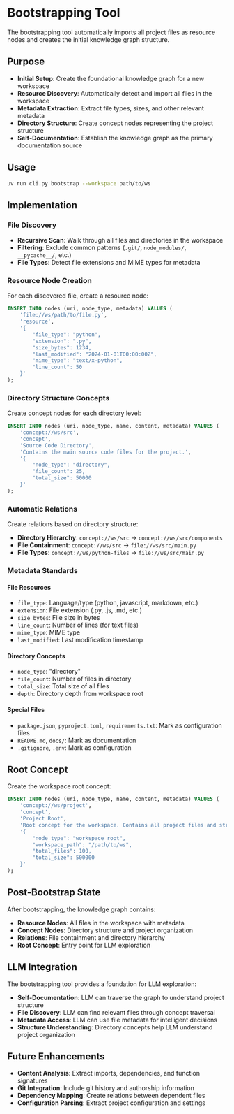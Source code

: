 # Bootstrapping Tool

The bootstrapping tool automatically imports all project files as resource nodes and creates the initial knowledge graph structure.

## Purpose

* **Initial Setup**: Create the foundational knowledge graph for a new workspace
* **Resource Discovery**: Automatically detect and import all files in the workspace
* **Metadata Extraction**: Extract file types, sizes, and other relevant metadata
* **Directory Structure**: Create concept nodes representing the project structure
* **Self-Documentation**: Establish the knowledge graph as the primary documentation source

## Usage

```bash
uv run cli.py bootstrap --workspace path/to/ws
```

## Implementation

### File Discovery
* **Recursive Scan**: Walk through all files and directories in the workspace
* **Filtering**: Exclude common patterns (`.git/`, `node_modules/`, `__pycache__/`, etc.)
* **File Types**: Detect file extensions and MIME types for metadata

### Resource Node Creation
For each discovered file, create a resource node:

```sql
INSERT INTO nodes (uri, node_type, metadata) VALUES (
    'file://ws/path/to/file.py',
    'resource',
    '{
        "file_type": "python",
        "extension": ".py",
        "size_bytes": 1234,
        "last_modified": "2024-01-01T00:00:00Z",
        "mime_type": "text/x-python",
        "line_count": 50
    }'
);
```

### Directory Structure Concepts
Create concept nodes for each directory level:

```sql
INSERT INTO nodes (uri, node_type, name, content, metadata) VALUES (
    'concept://ws/src',
    'concept',
    'Source Code Directory',
    'Contains the main source code files for the project.',
    '{
        "node_type": "directory",
        "file_count": 25,
        "total_size": 50000
    }'
);
```

### Automatic Relations
Create relations based on directory structure:

* **Directory Hierarchy**: `concept://ws/src` → `concept://ws/src/components`
* **File Containment**: `concept://ws/src` → `file://ws/src/main.py`
* **File Types**: `concept://ws/python-files` → `file://ws/src/main.py`

### Metadata Standards

#### File Resources
* `file_type`: Language/type (python, javascript, markdown, etc.)
* `extension`: File extension (.py, .js, .md, etc.)
* `size_bytes`: File size in bytes
* `line_count`: Number of lines (for text files)
* `mime_type`: MIME type
* `last_modified`: Last modification timestamp

#### Directory Concepts
* `node_type`: "directory"
* `file_count`: Number of files in directory
* `total_size`: Total size of all files
* `depth`: Directory depth from workspace root

#### Special Files
* `package.json`, `pyproject.toml`, `requirements.txt`: Mark as configuration files
* `README.md`, `docs/`: Mark as documentation
* `.gitignore`, `.env`: Mark as configuration

## Root Concept

Create the workspace root concept:

```sql
INSERT INTO nodes (uri, node_type, name, content, metadata) VALUES (
    'concept://ws/project',
    'concept',
    'Project Root',
    'Root concept for the workspace. Contains all project files and structure.',
    '{
        "node_type": "workspace_root",
        "workspace_path": "/path/to/ws",
        "total_files": 100,
        "total_size": 500000
    }'
);
```

## Post-Bootstrap State

After bootstrapping, the knowledge graph contains:

* **Resource Nodes**: All files in the workspace with metadata
* **Concept Nodes**: Directory structure and project organization
* **Relations**: File containment and directory hierarchy
* **Root Concept**: Entry point for LLM exploration

## LLM Integration

The bootstrapping tool provides a foundation for LLM exploration:

* **Self-Documentation**: LLM can traverse the graph to understand project structure
* **File Discovery**: LLM can find relevant files through concept traversal
* **Metadata Access**: LLM can use file metadata for intelligent decisions
* **Structure Understanding**: Directory concepts help LLM understand project organization

## Future Enhancements

* **Content Analysis**: Extract imports, dependencies, and function signatures
* **Git Integration**: Include git history and authorship information
* **Dependency Mapping**: Create relations between dependent files
* **Configuration Parsing**: Extract project configuration and settings 
